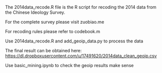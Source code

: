 The 2014data_recode.R file is the R script for recoding the 2014 data from the Chinese Ideology Survey. 

For the complete survey please visit zuobiao.me

For recoding rules please refer to codebook.m

Use 2014data_recode.R and add_geoip_data.py to process the data

The final result can be obtained here: https://dl.dropboxusercontent.com/u/17491620/2014data_clean_geoip.csv

Use basic_mining.ipynb to check the geoip results make sense
